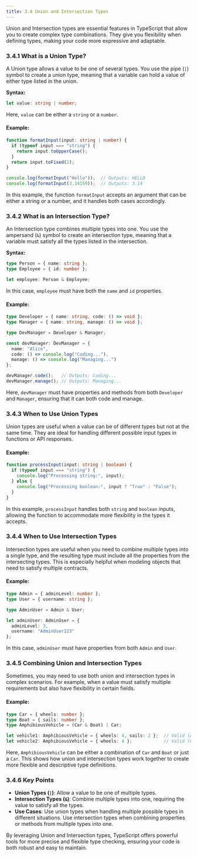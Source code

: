 ```yaml
---
title: 3.4 Union and Intersection Types
---
```


Union and Intersection types are essential features in TypeScript that allow you to create complex type combinations. They give you flexibility when defining types, making your code more expressive and adaptable.

### 3.4.1 What is a Union Type?

A Union type allows a value to be one of several types. You use the pipe (`|`) symbol to create a union type, meaning that a variable can hold a value of either type listed in the union.

**Syntax:**
```typescript
let value: string | number;
```
Here, `value` can be either a `string` or a `number`.

#### Example:
```typescript
function formatInput(input: string | number) {
  if (typeof input === "string") {
    return input.toUpperCase();
  }
  return input.toFixed(2);
}

console.log(formatInput("Hello"));  // Outputs: HELLO
console.log(formatInput(3.14159));  // Outputs: 3.14
```

In this example, the function `formatInput` accepts an argument that can be either a string or a number, and it handles both cases accordingly.

### 3.4.2 What is an Intersection Type?

An Intersection type combines multiple types into one. You use the ampersand (`&`) symbol to create an intersection type, meaning that a variable must satisfy all the types listed in the intersection.

**Syntax:**
```typescript
type Person = { name: string };
type Employee = { id: number };

let employee: Person & Employee;
```
In this case, `employee` must have both the `name` and `id` properties.

#### Example:
```typescript
type Developer = { name: string, code: () => void };
type Manager = { name: string, manage: () => void };

type DevManager = Developer & Manager;

const devManager: DevManager = {
  name: "Alice",
  code: () => console.log("Coding..."),
  manage: () => console.log("Managing...")
};

devManager.code();   // Outputs: Coding...
devManager.manage(); // Outputs: Managing...
```

Here, `devManager` must have properties and methods from both `Developer` and `Manager`, ensuring that it can both code and manage.

### 3.4.3 When to Use Union Types

Union types are useful when a value can be of different types but not at the same time. They are ideal for handling different possible input types in functions or API responses.

#### Example:
```typescript
function processInput(input: string | boolean) {
  if (typeof input === "string") {
    console.log("Processing string:", input);
  } else {
    console.log("Processing boolean:", input ? "True" : "False");
  }
}
```

In this example, `processInput` handles both `string` and `boolean` inputs, allowing the function to accommodate more flexibility in the types it accepts.

### 3.4.4 When to Use Intersection Types

Intersection types are useful when you need to combine multiple types into a single type, and the resulting type must include all the properties from the intersecting types. This is especially helpful when modeling objects that need to satisfy multiple contracts.

#### Example:
```typescript
type Admin = { adminLevel: number };
type User = { username: string };

type AdminUser = Admin & User;

let adminUser: AdminUser = {
  adminLevel: 3,
  username: "AdminUser123"
};
```

In this case, `adminUser` must have properties from both `Admin` and `User`.

### 3.4.5 Combining Union and Intersection Types

Sometimes, you may need to use both union and intersection types in complex scenarios. For example, when a value must satisfy multiple requirements but also have flexibility in certain fields.

#### Example:
```typescript
type Car = { wheels: number };
type Boat = { sails: number };
type AmphibiousVehicle = (Car & Boat) | Car;

let vehicle1: AmphibiousVehicle = { wheels: 4, sails: 2 };  // Valid (Amphibious)
let vehicle2: AmphibiousVehicle = { wheels: 4 };            // Valid (Car)
```

Here, `AmphibiousVehicle` can be either a combination of `Car` and `Boat` or just a `Car`. This shows how union and intersection types work together to create more flexible and descriptive type definitions.

### 3.4.6 Key Points

- **Union Types (`|`)**: Allow a value to be one of multiple types.
- **Intersection Types (`&`)**: Combine multiple types into one, requiring the value to satisfy all the types.
- **Use Cases**: Use union types when handling multiple possible types in different situations. Use intersection types when combining properties or methods from multiple types into one.

By leveraging Union and Intersection types, TypeScript offers powerful tools for more precise and flexible type checking, ensuring your code is both robust and easy to maintain.